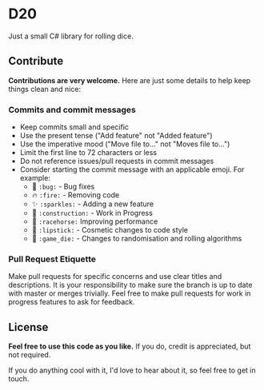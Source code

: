 # D20

Just a small C# library for rolling dice.

## Contribute

**Contributions are very welcome.** Here are just some details to help keep things clean and nice:

### Commits and commit messages

- Keep commits small and specific
- Use the present tense ("Add feature" not "Added feature")
- Use the imperative mood ("Move file to..." not "Moves file to...")
- Limit the first line to 72 characters or less
- Do not reference issues/pull requests in commit messages
- Consider starting the commit message with an applicable emoji. For example:
    - :bug: `:bug:` - Bug fixes
    - :fire: `:fire:` - Removing code
    - :sparkles: `:sparkles:` - Adding a new feature
    - :construction: `:construction:` - Work in Progress
    - :racehorse: `:racehorse:` Improving performance
    - :lipstick: `:lipstick:` - Cosmetic changes to code style
    - :game_die: `:game_die:` - Changes to randomisation and rolling algorithms

### Pull Request Etiquette

Make pull requests for specific concerns and use clear titles and descriptions. It is your responsibility to make sure the branch is up to date with master or merges trivially. Feel free to make pull requests for work in progress features to ask for feedback.

## License

**Feel free to use this code as you like.** If you do, credit is appreciated, but not required.

If you do anything cool with it, I'd love to hear about it, so feel free to get in touch.